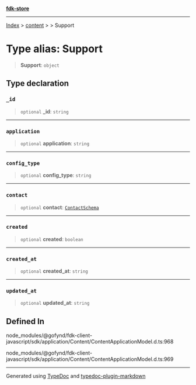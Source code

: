 [**fdk-store**](../../../README.md)
***

[Index](../../../API.md) > [content](../../README.md) > [<internal>](../README.md) > Support

# Type alias: Support

> **Support**: `object`

## Type declaration

### `_id`

> `optional` **\_id**: `string`

***

### `application`

> `optional` **application**: `string`

***

### `config_type`

> `optional` **config\_type**: `string`

***

### `contact`

> `optional` **contact**: [`ContactSchema`](type-alias.ContactSchema.md)

***

### `created`

> `optional` **created**: `boolean`

***

### `created_at`

> `optional` **created\_at**: `string`

***

### `updated_at`

> `optional` **updated\_at**: `string`

## Defined In

node\_modules/@gofynd/fdk-client-javascript/sdk/application/Content/ContentApplicationModel.d.ts:968

node\_modules/@gofynd/fdk-client-javascript/sdk/application/Content/ContentApplicationModel.d.ts:969

***
Generated using [TypeDoc](https://typedoc.org/) and [typedoc-plugin-markdown](https://www.npmjs.com/package/typedoc-plugin-markdown)
